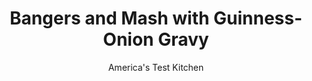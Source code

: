 ---
layout: ../../layouts/MarkdownPostLayout.astro
title: Bangers and Mash with Guinness-Onion Gravy
author: America's Test Kitchen
pubDate: 2023-03-15
description: "A mixture of Guinness, Dijon mustard, and onion doubles as a simmering sauce and a gravy for bratwurst sausages."
image_url: https://res.cloudinary.com/hksqkdlah/image/upload/ar_1:1,c_fill,dpr_2.0,f_auto,fl_lossy.progressive.strip_profile,g_faces:auto,q_auto:low,w_344/SFS_BangersMashGuinnessOnionGravy-30_w1phcf
tags: ["Main Courses","Irish","Potatoes","Pork","Weeknight"]
calories: 5154
protein: 39
carbohydrates: 54
fats: 100
fiber: 5
ingredients: ["2 pounds, Yukon gold potatoes, peeled and cut into 1-inch pieces","½ teaspoon, table salt, plus salt for cooking potatoes","¾ cup, half-and-half, warmed","10 tablespoons, unsalted butter, divided","2 pounds, bratwurst","1 , onion, halved and sliced thin","1½ tablespoons, all-purpose flour","¾ cup, beef broth","¾ cup, Guinness Draught beer","1 tablespoon, Dijon mustard","½ teaspoon, pepper"]
serves: 4
time: "50 minutes"
instructions: ["Combine potatoes and 1 tablespoon salt in large saucepan and add water to cover by 1 inch. Bring to boil over high heat. Reduce heat to medium and simmer until potatoes are fork-tender, 15 to 20 minutes. Drain potatoes and return to saucepan. Add half-and-half and 5 tablespoons butter. Using potato masher, mash potatoes in saucepan until smooth. Season with salt and pepper to taste.","Meanwhile, melt 1 tablespoon butter in 12-inch nonstick skillet over medium heat. Add bratwursts and cook until well browned on 2 sides, about 5 minutes. Transfer bratwursts to plate. Wipe skillet clean with paper towels.","Add 2 tablespoons butter, onion, and salt to now-empty skillet and cook until onion is softened and lightly browned, 4 to 6 minutes. Stir in flour and cook for 1 minute. Whisk in broth, Guinness, mustard, and pepper. Add bratwursts and bring to simmer. Reduce heat to medium-low; cover; and cook until bratwursts register 160 degrees, 10 to 12 minutes. Transfer bratwursts to serving platter. Off heat, stir remaining 2 tablespoons butter into onion mixture. Serve bratwurst with mashed potatoes and spoon onion mixture over top."]
nutrition: ["1943 mg Potassium, K","685 mg Phosphorus, P","160 mg Calcium, Ca","3 mg Iron, Fe","115 mg Magnesium, Mg","2089 mg Sodium, Na","8 mg Zinc, Zn","100 g Total lipid (fat)","14 mg Niacin","42 g Fatty acids, total monounsaturated","7 g Fatty acids, total polyunsaturated","1 mg Thiamin","46 mg Vitamin C, total ascorbic acid","3 µg Vitamin D (D2 + D3)","260 mg Cholesterol","44 g Fatty acids, total saturated","1 g Fatty acids, total trans","5 g Fiber, total dietary","4 µg Folic acid","53 µg Folate, food","4 g Sugars, total","15 µg Vitamin K (phylloquinone)","441 g Water","54 g Carbohydrate, by difference","60 µg Folate, DFE","39 g Protein","1 mg Vitamin E (alpha-tocopherol)","1 µg Vitamin B-12","1 mg Vitamin B-6","291 µg Vitamin A, RAE","1288 kcal Energy","5154 calories"]
notes: "Do not use Guinness Extra Stout, which is too bitter. Garnish with chopped fresh chives or other fresh herbs, if desired."
---